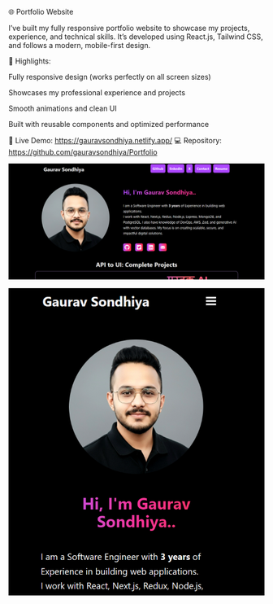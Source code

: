 🌐 Portfolio Website

I’ve built my fully responsive portfolio website to showcase my projects, experience, and technical skills.
It’s developed using React.js, Tailwind CSS, and follows a modern, mobile-first design.

🧠 Highlights:

Fully responsive design (works perfectly on all screen sizes)

Showcases my professional experience and projects

Smooth animations and clean UI

Built with reusable components and optimized performance

🔗 Live Demo: https://gauravsondhiya.netlify.app/
💻 Repository: https://github.com/gauravsondhiya/Portfolio


![alt text](image.png)

![alt text](image-1.png)